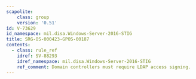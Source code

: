 ```yaml
---
scapolite:
    class: group
    version: '0.51'
id: V-73629
id_namespace: mil.disa.Windows-Server-2016-STIG
title: SRG-OS-000423-GPOS-00187
contents:
  - class: rule_ref
    idref: SV-88293
    idref_namespace: mil.disa.Windows-Server-2016-STIG
    ref_comment: Domain controllers must require LDAP access signing.
---
```



